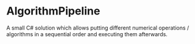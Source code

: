 # AlgorithmPipeline
A small C# solution which allows putting different numerical operations / algorithms in a sequential order and executing them afterwards.
